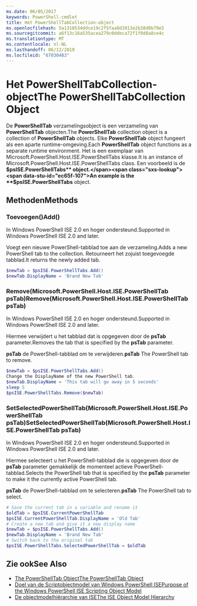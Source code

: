 ```yaml
---
ms.date: 06/05/2017
keywords: PowerShell-cmdlet
title: Het PowerShellTabCollection-object
ms.openlocfilehash: 5a1318534ddce19c2f5faa0d2013e2b38d8b79e5
ms.sourcegitcommit: a6f13c16a535acea279c0ddeca72f1f0d8a8ce4c
ms.translationtype: MT
ms.contentlocale: nl-NL
ms.lasthandoff: 06/12/2019
ms.locfileid: "67030483"
---
```

# <a name="the-powershelltabcollection-object"></a><span data-ttu-id="ec65f-103">Het PowerShellTabCollection-object</span><span class="sxs-lookup"><span data-stu-id="ec65f-103">The PowerShellTabCollection Object</span></span>

<span data-ttu-id="ec65f-104">De **PowerShellTab** verzamelingsobject is een verzameling van **PowerShellTab** objecten.</span><span class="sxs-lookup"><span data-stu-id="ec65f-104">The **PowerShellTab** collection object is a collection of **PowerShellTab** objects.</span></span> <span data-ttu-id="ec65f-105">Elke **PowerShellTab** object fungeert als een aparte runtime-omgeving.</span><span class="sxs-lookup"><span data-stu-id="ec65f-105">Each **PowerShellTab** object functions as a separate runtime environment.</span></span> <span data-ttu-id="ec65f-106">Het is een exemplaar van Microsoft.PowerShell.Host.ISE.PowerShellTabs klasse.</span><span class="sxs-lookup"><span data-stu-id="ec65f-106">It is an instance of Microsoft.PowerShell.Host.ISE.PowerShellTabs class.</span></span> <span data-ttu-id="ec65f-107">Een voorbeeld is de **$psISE.PowerShellTabs** object.</span><span class="sxs-lookup"><span data-stu-id="ec65f-107">An example is the **$psISE.PowerShellTabs** object.</span></span>

## <a name="methods"></a><span data-ttu-id="ec65f-108">Methoden</span><span class="sxs-lookup"><span data-stu-id="ec65f-108">Methods</span></span>

### <a name="add"></a><span data-ttu-id="ec65f-109">Toevoegen\(\)</span><span class="sxs-lookup"><span data-stu-id="ec65f-109">Add\(\)</span></span>

<span data-ttu-id="ec65f-110">In Windows PowerShell ISE 2.0 en hoger ondersteund.</span><span class="sxs-lookup"><span data-stu-id="ec65f-110">Supported in Windows PowerShell ISE 2.0 and later.</span></span>

<span data-ttu-id="ec65f-111">Voegt een nieuwe PowerShell-tabblad toe aan de verzameling.</span><span class="sxs-lookup"><span data-stu-id="ec65f-111">Adds a new PowerShell tab to the collection.</span></span> <span data-ttu-id="ec65f-112">Retourneert het zojuist toegevoegde tabblad.</span><span class="sxs-lookup"><span data-stu-id="ec65f-112">It returns the newly added tab.</span></span>

```powershell
$newTab = $psISE.PowerShellTabs.Add()
$newTab.DisplayName = 'Brand New Tab'
```

### <a name="removemicrosoftpowershellhostisepowershelltab-pstab"></a><span data-ttu-id="ec65f-113">Remove\(Microsoft.PowerShell.Host.ISE.PowerShellTab psTab\)</span><span class="sxs-lookup"><span data-stu-id="ec65f-113">Remove\(Microsoft.PowerShell.Host.ISE.PowerShellTab psTab\)</span></span>

<span data-ttu-id="ec65f-114">In Windows PowerShell ISE 2.0 en hoger ondersteund.</span><span class="sxs-lookup"><span data-stu-id="ec65f-114">Supported in Windows PowerShell ISE 2.0 and later.</span></span>

<span data-ttu-id="ec65f-115">Hiermee verwijdert u het tabblad dat is opgegeven door de **psTab** parameter.</span><span class="sxs-lookup"><span data-stu-id="ec65f-115">Removes the tab that is specified by the **psTab** parameter.</span></span>

<span data-ttu-id="ec65f-116">**psTab** de PowerShell-tabblad om te verwijderen.</span><span class="sxs-lookup"><span data-stu-id="ec65f-116">**psTab** The PowerShell tab to remove.</span></span>

```powershell
$newTab = $psISE.PowerShellTabs.Add()
Change the DisplayName of the new PowerShell tab.
$newTab.DisplayName = 'This tab will go away in 5 seconds'
sleep 5
$psISE.PowerShellTabs.Remove($newTab)
```

### <a name="setselectedpowershelltabmicrosoftpowershellhostisepowershelltab-pstab"></a><span data-ttu-id="ec65f-117">SetSelectedPowerShellTab\(Microsoft.PowerShell.Host.ISE.PowerShellTab psTab\)</span><span class="sxs-lookup"><span data-stu-id="ec65f-117">SetSelectedPowerShellTab\(Microsoft.PowerShell.Host.ISE.PowerShellTab psTab\)</span></span>

<span data-ttu-id="ec65f-118">In Windows PowerShell ISE 2.0 en hoger ondersteund.</span><span class="sxs-lookup"><span data-stu-id="ec65f-118">Supported in Windows PowerShell ISE 2.0 and later.</span></span>

<span data-ttu-id="ec65f-119">Hiermee selecteert u het PowerShell-tabblad die is opgegeven door de **psTab** parameter gemakkelijk de momenteel actieve PowerShell-tabblad.</span><span class="sxs-lookup"><span data-stu-id="ec65f-119">Selects the PowerShell tab that is specified by the **psTab** parameter to make it the currently active PowerShell tab.</span></span>

<span data-ttu-id="ec65f-120">**psTab** de PowerShell-tabblad om te selecteren.</span><span class="sxs-lookup"><span data-stu-id="ec65f-120">**psTab** The PowerShell tab to select.</span></span>

```powershell
# Save the current tab in a variable and rename it
$oldTab = $psISE.CurrentPowerShellTab
$psISE.CurrentPowerShellTab.DisplayName = 'Old Tab'
# Create a new tab and give it a new display name
$newTab = $psISE.PowerShellTabs.Add()
$newTab.DisplayName = 'Brand New Tab'
# Switch back to the original tab
$psISE.PowerShellTabs.SelectedPowerShellTab = $oldTab
```

## <a name="see-also"></a><span data-ttu-id="ec65f-121">Zie ook</span><span class="sxs-lookup"><span data-stu-id="ec65f-121">See Also</span></span>

- [<span data-ttu-id="ec65f-122">The PowerShellTab Object</span><span class="sxs-lookup"><span data-stu-id="ec65f-122">The PowerShellTab Object</span></span>](The-PowerShellTab-Object.md)
- [<span data-ttu-id="ec65f-123">Doel van de Scriptobjectmodel van Windows PowerShell ISE</span><span class="sxs-lookup"><span data-stu-id="ec65f-123">Purpose of the Windows PowerShell ISE Scripting Object Model</span></span>](Purpose-of-the-Windows-PowerShell-ISE-Scripting-Object-Model.md)
- [<span data-ttu-id="ec65f-124">De objectmodelhiërarchie van ISE</span><span class="sxs-lookup"><span data-stu-id="ec65f-124">The ISE Object Model Hierarchy</span></span>](The-ISE-Object-Model-Hierarchy.md)
